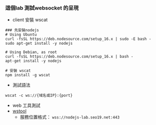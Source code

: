 ### 這個lab 測試websocket 的呈現
- client 安裝 wscat
```
### 先安裝nodejs
# Using Ubuntu
curl -fsSL https://deb.nodesource.com/setup_16.x | sudo -E bash -
sudo apt-get install -y nodejs

# Using Debian, as root
curl -fsSL https://deb.nodesource.com/setup_16.x | bash -
apt-get install -y nodejs

# 安裝 wscat
npm install -g wscat

```
- 測試語法
```
wscat -c ws://{域名或IP}:{port}
```
- web 工具測試
- [wstool](http://www.easyswoole.com/wstool.html)
  - 服務位置格式：   `wss://nodejs-lab.seo19.net:443`
